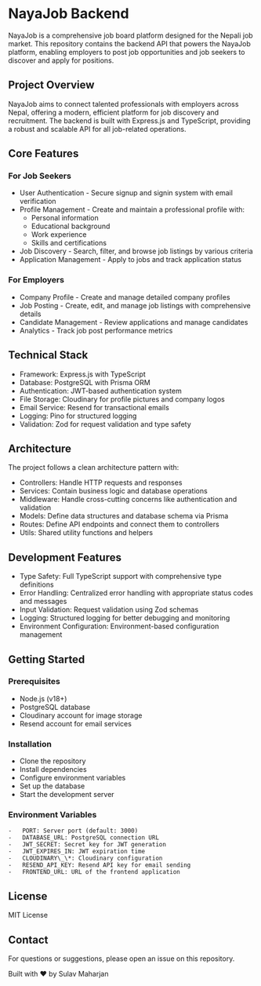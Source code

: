 # NayaJob Backend

NayaJob is a comprehensive job board platform designed for the Nepali job market. This repository contains the backend API that powers the NayaJob platform, enabling employers to post job opportunities and job seekers to discover and apply for positions.

## Project Overview

NayaJob aims to connect talented professionals with employers across Nepal, offering a modern, efficient platform for job discovery and recruitment. The backend is built with Express.js and TypeScript, providing a robust and scalable API for all job-related operations.

## Core Features

### For Job Seekers

-   User Authentication - Secure signup and signin system with email verification
-   Profile Management - Create and maintain a professional profile with:
    -   Personal information
    -   Educational background
    -   Work experience
    -   Skills and certifications
-   Job Discovery - Search, filter, and browse job listings by various criteria
-   Application Management - Apply to jobs and track application status

### For Employers

-   Company Profile - Create and manage detailed company profiles
-   Job Posting - Create, edit, and manage job listings with comprehensive details
-   Candidate Management - Review applications and manage candidates
-   Analytics - Track job post performance metrics

## Technical Stack

-   Framework: Express.js with TypeScript
-   Database: PostgreSQL with Prisma ORM
-   Authentication: JWT-based authentication system
-   File Storage: Cloudinary for profile pictures and company logos
-   Email Service: Resend for transactional emails
-   Logging: Pino for structured logging
-   Validation: Zod for request validation and type safety

## Architecture

The project follows a clean architecture pattern with:

-   Controllers: Handle HTTP requests and responses
-   Services: Contain business logic and database operations
-   Middleware: Handle cross-cutting concerns like authentication and validation
-   Models: Define data structures and database schema via Prisma
-   Routes: Define API endpoints and connect them to controllers
-   Utils: Shared utility functions and helpers

## Development Features

-   Type Safety: Full TypeScript support with comprehensive type definitions
-   Error Handling: Centralized error handling with appropriate status codes and messages
-   Input Validation: Request validation using Zod schemas
-   Logging: Structured logging for better debugging and monitoring
-   Environment Configuration: Environment-based configuration management

## Getting Started

### Prerequisites

-   Node.js (v18+)
-   PostgreSQL database
-   Cloudinary account for image storage
-   Resend account for email services

### Installation

-   Clone the repository
-   Install dependencies
-   Configure environment variables
-   Set up the database
-   Start the development server

### Environment Variables

```
-   PORT: Server port (default: 3000)
-   DATABASE_URL: PostgreSQL connection URL
-   JWT_SECRET: Secret key for JWT generation
-   JWT_EXPIRES_IN: JWT expiration time
-   CLOUDINARY\_\*: Cloudinary configuration
-   RESEND_API_KEY: Resend API key for email sending
-   FRONTEND_URL: URL of the frontend application
```

## License

MIT License

## Contact

For questions or suggestions, please open an issue on this repository.

Built with ❤️ by Sulav Maharjan

